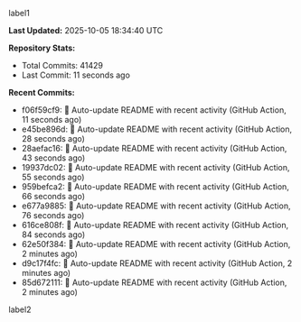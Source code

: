 
label1 
<!-- ACTIVITY_START -->
**Last Updated:** 2025-10-05 18:34:40 UTC

**Repository Stats:**
- Total Commits: 41429
- Last Commit: 11 seconds ago

**Recent Commits:**
- f06f59cf9: 🤖 Auto-update README with recent activity (GitHub Action, 11 seconds ago)
- e45be896d: 🤖 Auto-update README with recent activity (GitHub Action, 28 seconds ago)
- 28aefac16: 🤖 Auto-update README with recent activity (GitHub Action, 43 seconds ago)
- 19937dc02: 🤖 Auto-update README with recent activity (GitHub Action, 55 seconds ago)
- 959befca2: 🤖 Auto-update README with recent activity (GitHub Action, 66 seconds ago)
- e677a9885: 🤖 Auto-update README with recent activity (GitHub Action, 76 seconds ago)
- 616ce808f: 🤖 Auto-update README with recent activity (GitHub Action, 84 seconds ago)
- 62e50f384: 🤖 Auto-update README with recent activity (GitHub Action, 2 minutes ago)
- d9c17f4fc: 🤖 Auto-update README with recent activity (GitHub Action, 2 minutes ago)
- 85d672111: 🤖 Auto-update README with recent activity (GitHub Action, 2 minutes ago)
<!-- ACTIVITY_END -->

label2

